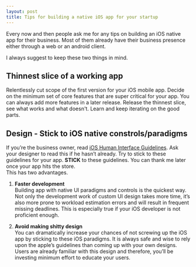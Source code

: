 ```yaml
---
layout: post
title: Tips for building a native iOS app for your startup
---
```


Every now and then people ask me for any tips on building an iOS native app for their business. Most of them already have their business presence either through a web or an android client.

I always suggest to keep these two things in mind.

## Thinnest slice of a working app
 Relentlessly cut scope of the first version for your iOS mobile app. Decide on the  minimum set of core features that are super critical for your app. You can always add more features in a later release. Release the thinnest slice, see what works and what doesn't. Learn and keep iterating on the good parts.

## Design - Stick to iOS native constrols/paradigms
If you’re the business owner, read [iOS Human Interface Guidelines](https://developer.apple.com/library/ios/documentation/UserExperience/Conceptual/MobileHIG/index.html). Ask your designer to read this if he hasn’t already. Try to stick to these guidelines for your app. **STICK** to these guidelines. You can thank me later once your app hits the store.  
This has two advantages.

1. **Faster development**  
Building app with native UI paradigms and controls is the quickest way. Not only the development work of custom UI design takes more time, it’s also more prone to workload estimation errors and will result in frequent missing deadlines. This is especially true if your iOS developer is not proficient enough.

2. **Avoid making shitty design**  
You can dramatically increase your chances of not screwing up the iOS app by sticking to these iOS paradigms. It is always safe and wise to rely upon the apple’s guidelines than coming up with your own designs. Users are already familiar with this design and therefore, you’ll be investing minimum effort to educate your users.
